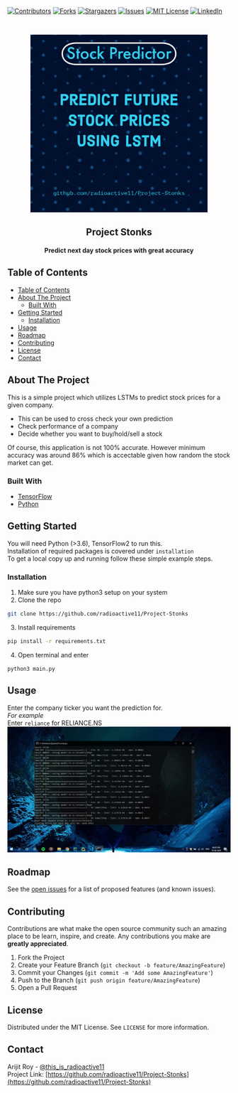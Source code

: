 [![Contributors][contributors-shield]][contributors-url] 
[![Forks][forks-shield]][forks-url]
[![Stargazers][stars-shield]][stars-url]
[![Issues][issues-shield]][issues-url]
[![MIT License][license-shield]][license-url]
[![LinkedIn][linkedin-shield]][linkedin-url]



<!-- PROJECT LOGO -->
<br />
<p align="center">
  <a href="https://github.com/othneildrew/Best-README-Template">
    <img src="images/post.png" alt="Logo" width="400" height="400">
  </a>

  <h2 align="center">Project Stonks</h>

  <h4 align="center">
  <p align="center">
    Predict next day stock prices with great accuracy
    </h4>
  </p>
</p>



<!-- TABLE OF CONTENTS -->
## Table of Contents

- [Table of Contents](#table-of-contents)
- [About The Project](#about-the-project)
  - [Built With](#built-with)
- [Getting Started](#getting-started)
  - [Installation](#installation)
- [Usage](#usage)
- [Roadmap](#roadmap)
- [Contributing](#contributing)
- [License](#license)
- [Contact](#contact)



<!-- ABOUT THE PROJECT -->
## About The Project


This is a simple project which utilizes LSTMs to predict stock prices for a given company.


* This can be used to cross check your own prediction
* Check performance of a company
* Decide whether you want to buy/hold/sell a stock

Of course, this application is not 100% accurate. However minimum accuracy was around 86% which is accectable given how random the stock market can get.


### Built With

* [TensorFlow](https://www.tensorflow.org/)
* [Python](https://www.python.org/)


<!-- GETTING STARTED -->
## Getting Started

You will need Python (>3.6), TensorFlow2 to run this. <br/>
Installation of required packages is covered under ```installation``` </br>
To get a local copy up and running follow these simple example steps.



### Installation

1. Make sure you have python3 setup on your system
2. Clone the repo
```sh
git clone https://github.com/radioactive11/Project-Stonks
```
3. Install requirements
```sh
pip install -r requirements.txt
```
4. Open terminal and enter
```
python3 main.py
```



<!-- USAGE EXAMPLES -->
## Usage

Enter the company ticker you want the prediction for.<br />
_For example_<br />
Enter ```reliance``` for RELIANCE.NS
![product-screenshot]




<!-- ROADMAP -->
## Roadmap

See the [open issues](https://github.com/radioactive11/Project-Stonks/issues) for a list of proposed features (and known issues).



<!-- CONTRIBUTING -->
## Contributing

Contributions are what make the open source community such an amazing place to be learn, inspire, and create. Any contributions you make are **greatly appreciated**.

1. Fork the Project
2. Create your Feature Branch (`git checkout -b feature/AmazingFeature`)
3. Commit your Changes (`git commit -m 'Add some AmazingFeature'`)
4. Push to the Branch (`git push origin feature/AmazingFeature`)
5. Open a Pull Request



<!-- LICENSE -->
## License

Distributed under the MIT License. See `LICENSE` for more information.



<!-- CONTACT -->
## Contact

Arijit Roy - [@this_is_radioactive11](https://www.instagram.com/this_is_radioactive11/) <br />
Project Link: [https://github.com/radioactive11/Project-Stonks](https://github.com/radioactive11/Project-Stonks)





[contributors-shield]: https://img.shields.io/github/contributors/radioactive11/Project-Stonks.svg?style=flat-square
[contributors-url]: https://github.com/radioactive11/Project-Stonks/graphs/contributors
[forks-shield]: https://img.shields.io/github/forks/radioactive11/Project-Stonks.svg?style=flat-square
[forks-url]: https://github.com/radioactive11/Project-Stonks/network/members
[stars-shield]: https://img.shields.io/github/stars/radioactive11/Project-Stonks.svg?style=flat-square
[stars-url]: https://github.com/radioactive11/Project-Stonks/stargazers
[issues-shield]: https://img.shields.io/github/issues/radioactive11/Project-Stonks.svg?style=flat-square
[issues-url]: https://github.com/radioactive11/Project-Stonks/issues
[license-shield]: https://img.shields.io/github/license/radioactive11/Project-Stonks.svg?style=flat-square
[license-url]: https://github.com/radioactive11/Project-Stonks/blob/master/LICENSE.txt
[linkedin-shield]: https://img.shields.io/badge/-LinkedIn-black.svg?style=flat-square&logo=linkedin&colorB=555
[linkedin-url]: https://linkedin.com/in/arijit--roy
[product-screenshot]: images/screenshot.png
[product-post]: images/post.png
